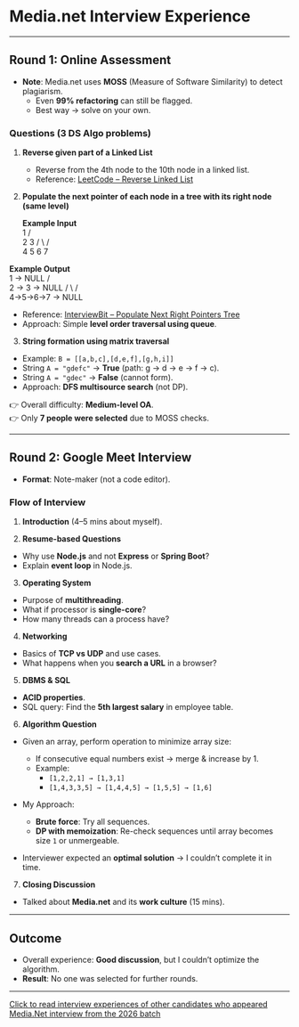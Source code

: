 # Media.net Interview Experience  

---

## Round 1: Online Assessment  

- **Note**: Media.net uses **MOSS** (Measure of Software Similarity) to detect plagiarism.  
  - Even **99% refactoring** can still be flagged.  
  - Best way → solve on your own.  

### Questions (3 DS Algo problems)  

1. **Reverse given part of a Linked List**  
   - Reverse from the 4th node to the 10th node in a linked list.  
   - Reference: [LeetCode – Reverse Linked List](https://leetcode.com/problems/reverse-linked-list/description/)  

2. **Populate the next pointer of each node in a tree with its right node (same level)**  

   **Example Input**  
       1
     /   \
    2     3
   / \   / \
  4   5 6   7

**Example Output**  
       1 -> NULL
     /   \
    2 -> 3 -> NULL
   / \     / \
  4->5->6->7 -> NULL

- Reference: [InterviewBit – Populate Next Right Pointers Tree](https://www.interviewbit.com/problems/populate-next-right-pointers-tree/)  
- Approach: Simple **level order traversal using queue**.  

3. **String formation using matrix traversal**  
- Example: `B = [[a,b,c],[d,e,f],[g,h,i]]`  
- String `A = "gdefc"` → **True** (path: g → d → e → f → c).  
- String `A = "gdec"` → **False** (cannot form).  
- Approach: **DFS multisource search** (not DP).  

👉 Overall difficulty: **Medium-level OA**.  
👉 Only **7 people were selected** due to MOSS checks.  

---

## Round 2: Google Meet Interview  

- **Format**: Note-maker (not a code editor).  

### Flow of Interview  

1. **Introduction** (4–5 mins about myself).  

2. **Resume-based Questions**  
- Why use **Node.js** and not **Express** or **Spring Boot**?  
- Explain **event loop** in Node.js.  

3. **Operating System**  
- Purpose of **multithreading**.  
- What if processor is **single-core**?  
- How many threads can a process have?  

4. **Networking**  
- Basics of **TCP vs UDP** and use cases.  
- What happens when you **search a URL** in a browser?  

5. **DBMS & SQL**  
- **ACID properties**.  
- SQL query: Find the **5th largest salary** in employee table.  

6. **Algorithm Question**  
- Given an array, perform operation to minimize array size:  
  - If consecutive equal numbers exist → merge & increase by 1.  
  - Example:  
    - `[1,2,2,1] → [1,3,1]`  
    - `[1,4,3,3,5] → [1,4,4,5] → [1,5,5] → [1,6]`  

- My Approach:  
  - **Brute force**: Try all sequences.  
  - **DP with memoization**: Re-check sequences until array becomes size `1` or unmergeable.  
- Interviewer expected an **optimal solution** → I couldn’t complete it in time.  

7. **Closing Discussion**  
- Talked about **Media.net** and its **work culture** (15 mins).  

---

## Outcome  

- Overall experience: **Good discussion**, but I couldn’t optimize the algorithm.  
- **Result**: No one was selected for further rounds.  

---
[Click to read interview experiences of other candidates who appeared Media.Net interview from the 2026 batch](https://drive.google.com/drive/folders/1Z7SwjTXD0fQFsl954JXd-JIsD6rXpqeF?usp=drive_link)